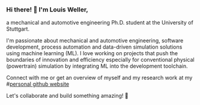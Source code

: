 ### Hi there! 👋 I'm **Louis Weller**,

a mechanical and automotive engineering Ph.D. student at the University of Stuttgart.

I'm passionate about mechanical and automotive engineering, software development, process automation and data-driven simulation solutions using machine learning (ML). I love working on projects that push the boundaries of innovation and efficiency especially for conventional physical (powertrain) simulation by integrating ML into the development toolchain.

Connect with me or get an overview of myself and my research work at my 
#[personal github website](https://louishweller.github.io)

Let's collaborate and build something amazing! 🚀
